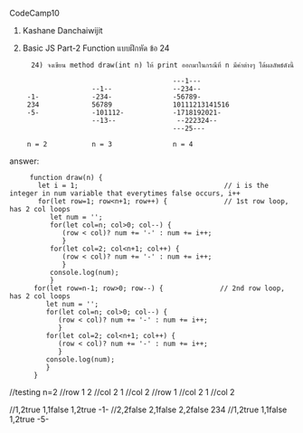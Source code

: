 CodeCamp10  
1. Kashane Danchaiwijit  
2. Basic JS Part-2 Function แบบฝึกหัด  ข้อ 24

         24) จงเขียน method draw(int n) ให้ print ออกมาในกรณีที่ n มีค่าต่างๆ ได้ผลลัพธ์ดังนี้

                                            ---1---
                        --1--               --234--
        -1-             -234-               -56789-
        234             56789               10111213141516
        -5-             -101112-            -1718192021-
                        --13--               --222324--
                                            ---25---
        
        n = 2           n = 3               n = 4

answer:
      
         function draw(n) {
           let i = 1;                                    // i is the integer in num variable that everytimes false occurs, i++
           for(let row=1; row<n+1; row++) {              // 1st row loop, has 2 col loops
              let num = '';
              for(let col=n; col>0; col--) {
                 (row < col)? num += '-' : num += i++;
                 }
              for(let col=2; col<n+1; col++) {
                 (row < col)? num += '-' : num += i++;
                 }
              console.log(num);
              }
          for(let row=n-1; row>0; row--) {              // 2nd row loop, has 2 col loops
             let num = '';
             for(let col=n; col>0; col--) {
                (row < col)? num += '-' : num += i++;
                }
             for(let col=2; col<n+1; col++) {
                (row < col)? num += '-' : num += i++;
                }
             console.log(num);
             }
          }

//testing n=2
//row 1 2
//col 2 1 //col 2
//row 1
//col 2 1 //col 2

//1,2true 1,1false 1,2true    -1-
//2,2false 2,1false 2,2false  234
//1,2true 1,1false 1,2true    -5-